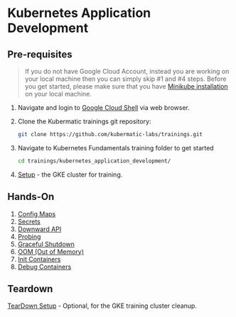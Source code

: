 # Kubernetes Application Development

## Pre-requisites

> If you do not have Google Cloud Account, instead you are working on your local machine then you can simply skip #1 and #4 steps. Before you get started, please make sure that you have [Minikube installation](https://minikube.sigs.k8s.io/docs/start/) on your local machine.

1. Navigate and login to [Google Cloud Shell](https://ssh.cloud.google.com) via web browser.

2. Clone the Kubermatic trainings git repository:

   ```bash
   git clone https://github.com/kubermatic-labs/trainings.git
   ```

3. Navigate to Kubernetes Fundamentals training folder to get started

   ```bash
   cd trainings/kubernetes_application_development/
   ```

4. [Setup](00_setup/README.md) - the GKE cluster for training.

## Hands-On

1. [Config Maps](01_configmaps/README.md)
1. [Secrets](02_secrets/README.md)
1. [Downward API](03_downward_api/README.md)
1. [Probing](04_probing/README.md)
1. [Graceful Shutdown](05_graceful_shutdown/README.md)
1. [OOM (Out of Memory)](06_oom/README.md)
1. [Init Containers](07_init_containers/README.md)
1. [Debug Containers](08_debug_containers/README.md)

## Teardown

[TearDown Setup](99_teardown/README.md) - Optional, for the GKE training cluster cleanup.
